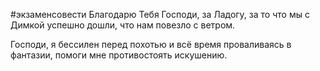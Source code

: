 #экзаменсовести 
Благодарю Тебя Господи, за Ладогу, за то что мы с Димкой успешно дошли, что нам повезло с ветром.

Господи, я бессилен перед похотью и всё время проваливаясь в фантазии, помоги мне противостоять искушению.

